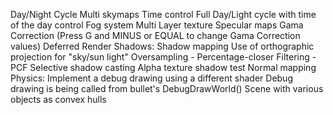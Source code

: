 Day/Night Cycle
	Multi skymaps
	Time control
	Full Day/Light cycle with time of the day control
Fog system
Multi Layer texture
Specular maps
Gama Correction (Press G and MINUS or EQUAL to change Gama Correction values)
Deferred Render
Shadows:
	Shadow mapping
	Use of orthographic projection for "sky/sun light"
	Oversampling - Percentage-closer Filtering - PCF
	Selective shadow casting
	Alpha texture shadow test
Normal mapping
Physics:
	Implement a debug drawing using a different shader
	Debug drawing is being called from bullet's DebugDrawWorld() 
	Scene with various objects as convex hulls